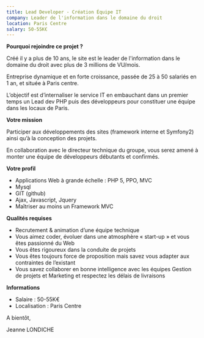 ```yaml
---
title: Lead Developer - Création Équipe IT
company: Leader de l'information dans le domaine du droit
location: Paris Centre
salary: 50-55K€
---
```


<strong>Pourquoi rejoindre ce projet ?</strong>

Créé il y a plus de 10 ans, le site est le leader de l'information dans le domaine du droit avec plus de 3 millions de VU/mois. 

Entreprise dynamique et en forte croissance, passée de 25 à 50 salariés en 1 an, et située à Paris centre. 

L’objectif est d’internaliser le service IT en embauchant dans un premier temps un Lead dev PHP puis des développeurs pour constituer une équipe dans les locaux de Paris.

<strong>Votre mission</strong>

Participer aux développements des sites (framework interne et Symfony2) ainsi qu’à la conception des projets.

En collaboration avec le directeur technique du groupe, vous serez amené à monter une équipe de développeurs débutants et confirmés.

<strong>Votre profil</strong>

- Applications Web à grande échelle : PHP 5, PPO, MVC
- Mysql
- GIT (github)
- Ajax, Javascript, Jquery
- Maîtriser au moins un Framework MVC

<strong>Qualités requises</strong>

- Recrutement & animation d’une équipe technique
- Vous aimez coder, évoluer dans une atmosphère « start-up » et vous êtes passionné du Web
- Vous êtes rigoureux dans la conduite de projets
- Vous êtes toujours force de proposition mais savez vous adapter aux contraintes de l’existant 
- Vous savez collaborer en bonne intelligence avec les équipes Gestion de projets et Marketing et respectez les délais de livraisons

<strong>Informations</strong>

- Salaire : 50-55K€
- Localisation : Paris Centre

A bientôt,

Jeanne LONDICHE